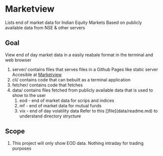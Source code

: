 # Marketview
Lists end of market data for Indian Equity Markets
Based on publicly available data from NSE & other servers

## Goal
View end of day market data in a easily reabale format in the terminal and web browser

1. server/ contains files that serves files in a Github Pages like static server
	Accesible at [Marketview](pradyumnac.github.io/marketview)
2. cli/ contains code that can bebuilt as a terminal application
3. fetcher/ contains code that fetches 
4. data/ contains files fetched from publicly available data that is used to show
	to the user
	1. eod - end of market data for scrips and indices
	2. mf - end of market data for mutual funds
	3. vix - end of day volatility data
	Refer to this []file](data/readme.md) to understand directory strycture

## Scope  
1. This project will only show EOD data. Nothing intraday for trading purposes



